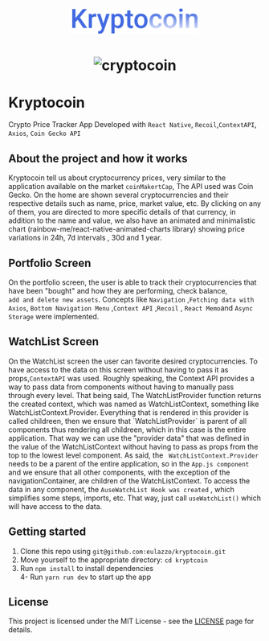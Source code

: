 <h1 align="center">
   <img alt="sigma" src="github/logo.svg" width="250px" />
</h1>

<h1 align="center">
   <img alt="cryptocoin" src="github/crypto.gif" width="250px" />
</h1>

# Kryptocoin

<p>Crypto Price Tracker App Developed with <code>React Native</code>, <code>Recoil</code>,<code>ContextAPI</code>,</br><code>Axios</code>, <code>Coin Gecko API</code></p>  

## About the project and how it works

<p>

  Kryptocoin tell us about cryptocurrency prices, very similar to the application available on the market `coinMakertCap`, The API used was Coin Gecko. On the home are shown several cryptocurrencies and their respective details such as name, price, market value, etc. By clicking on any of them, you are directed to more specific details of that currency, in addition to the name and value, we also have an animated and minimalistic chart (rainbow-me/react-native-animated-charts library) showing price variations in 24h, 7d intervals , 30d and 1 year.
</p>
   
## Portfolio Screen
<p>
On the portfolio screen, the user is able to track their cryptocurrencies that have been "bought" and how they are performing, check balance,</br> <code>add and delete new assets</code>. Concepts like  <code>Navigation</code> ,<code>Fetching data with Axios</code>, <code>Bottom Navigation Menu</code> ,<code>Context API</code>  ,<code>Recoil</code>   , <code>React Memo</code>and <code>Async Storage</code> were implemented.
</p>
   
## WatchList Screen
<p>
On the WatchList screen the user can favorite desired cryptocurrencies.
To have access to the data on this screen without having to pass it as props,<code>ContextAPI</code> was used. Roughly speaking, the Context API provides a way to pass data from components without having to manually pass through every level. That being said,  The WatchListProvider function returns the created context, which was named as WatchListContext, something like WatchListContext.Provider.
  Everything that is rendered in this provider is called childreen, then we ensure that `WatchListProvider`  is parent of all components thus rendering all childreen, which in this case is the entire application. That way we can use the "provider data" that was defined in the value of the WatchListContext without having to pass as props from the top to the lowest level component. As said, the <code> WatchListContext.Provider</code> needs to be a parent of the entire application, so in the <code>App.js component</code>  and we ensure that all other components, with the exception of the navigationContainer, are children of the WatchListContext. To access the data in any component, the <code>AuseWatchList Hook was created</code>  , which simplifies some steps, imports, etc. That way, just call  <code>useWatchList()</code>  which will have access to the data.
<p/>
   
   

</p>

## Getting started

1. Clone this repo using `git@github.com:eulazzo/kryptocoin.git`
2. Move yourself to the appropriate directory: `cd kryptcoin`<br />
3. Run `npm install` to install dependencies<br/>
4- Run `yarn run dev` to start up the app  

 
## License

This project is licensed under the MIT License - see the [LICENSE](https://opensource.org/licenses/MIT) page for details.
<!-- <h4>Techs:</h4>

![image](https://img.shields.io/badge/React-20232A?style=for-the-badge&logo=react&logoColor=61DAFB)  
![image](https://img.shields.io/badge/Node.js-43853D?style=for-the-badge&logo=node.js&logoColor=white)

  -->

 

 
 

